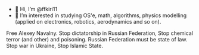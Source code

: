 - 👋 Hi, I’m @ffkiri11
- 👀 I’m interested in studying OS'e, math, algorithms, physics modelling (applied on electronics, robotics, aerodynamics and so on).
 
 Free Alexey Navalny. Stop
 dictatorship in Russian Federation, Stop chemical terror (and other) and poisoning.
 Russian Federation must be state of law.
 Stop war in Ukraine, Stop Islamic State.
